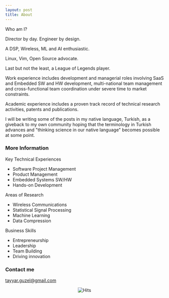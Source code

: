 ```yaml
---
layout: post
title: About
---
```


Who am I? 

Director by day. Engineer by design.

A DSP, Wireless, ML and AI enthusiastic. 

Linux, Vim, Open Source advocate. 

Last but not the least, a League of Legends player. 

Work experience includes development and managerial roles involving SaaS and Embedded SW and HW development, multi-national team management and cross-functional team coordination under severe time to market constraints. 

Academic experience includes a proven track record of technical research activities, patents and publications. 

I will be writing some of the posts in my native language, Turkish, as a giveback to my own community hoping that the terminology in Turkish advances and "thinking science in our native language" becomes possible at some point. 

### More Information

Key Technical Experiences

* Software Project Management 
* Product Management
* Embedded Systems SW/HW
* Hands-on Development 

Areas of Research
* Wireless Communications
* Statistical Signal Processing
* Machine Learning
* Data Compression

Business Skills

* Entrepreneurship
* Leadership
* Team Building
* Driving innovation

### Contact me

[tayyar.guzel@gmail.com](mailto:tayyar.guzel@gmail.com)

<p align="center">
<img src="https://hitcounter.pythonanywhere.com/count/tag.svg" alt="Hits">
</p>
